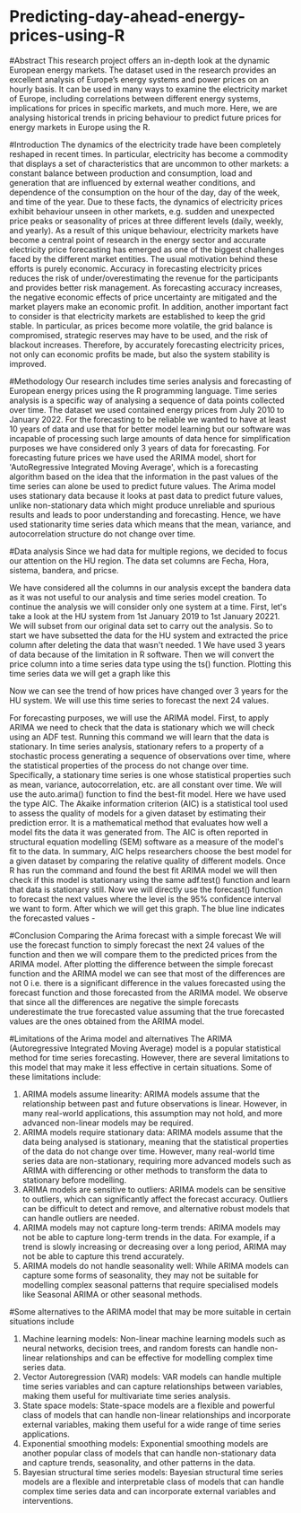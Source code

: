 # Predicting-day-ahead-energy-prices-using-R
#Abstract 
This research project offers an in-depth look at the dynamic European energy markets. The dataset used in the research provides an excellent analysis of Europe’s energy systems and power prices on an hourly basis. It can be used in many ways to examine the electricity market of Europe, including correlations between different energy systems, implications for prices in specific markets, and much more. Here, we are analysing historical trends in pricing behaviour to predict future prices for energy markets in Europe using the R.

#Introduction 
The dynamics of the electricity trade have been completely reshaped in recent times. In particular, electricity has become a commodity that displays a set of characteristics that are uncommon to other markets: a constant balance between production and consumption, load and generation that are influenced by external weather conditions, and dependence of the consumption on the hour of the day, day of the week, and time of the year. Due to these facts, the dynamics of electricity prices exhibit behaviour unseen in other markets, e.g. sudden and unexpected price peaks or seasonality of prices at three different levels (daily, weekly, and yearly). 
As a result of this unique behaviour, electricity markets have become a central point of research in the energy sector and accurate electricity price forecasting has emerged as one of the biggest challenges faced by the different market entities. The usual motivation behind these efforts is purely economic. Accuracy in forecasting electricity prices reduces the risk of under/overestimating the revenue for the participants and provides better risk management. As forecasting accuracy increases, the negative economic effects of price uncertainty are mitigated and the market players make an economic profit. 
In addition, another important fact to consider is that electricity markets are established to keep the grid stable. In particular, as prices become more volatile, the grid balance is compromised, strategic reserves may have to be used, and the risk of blackout increases. Therefore, by accurately forecasting electricity prices, not only can economic profits be made, but also the system stability is improved. 

#Methodology 
Our research includes time series analysis and forecasting of European energy prices using the R programming language. 
Time series analysis is a specific way of analysing a sequence of data points collected over time. The dataset we used contained energy prices from July 2010 to January 2022. For the forecasting to be reliable we wanted to have at least 10 years of data and use that for better model learning but our software was incapable of processing such large amounts of data hence for simplification purposes we have considered only 3 years of data for forecasting. 
For forecasting future prices we have used the ARIMA model, short for 'AutoRegressive Integrated Moving Average', which is a forecasting algorithm based on the idea that the information in the past values of the time series can alone be used to predict future values. The Arima model uses stationary data because it looks at past data to predict future values, unlike non-stationary data which might produce unreliable and spurious results and leads to poor understanding and forecasting. Hence, we have used stationarity time series data which means that the mean, variance, and autocorrelation structure do not change over time. 

#Data analysis 
Since we had data for multiple regions, we decided to focus our attention on the HU region. The data set columns are Fecha, Hora, sistema, bandera, and pricse.

We have considered all the columns in our analysis except the bandera data as it was not useful to our analysis and time series model creation. 
To continue the analysis we will consider only one system at a time. First, let's take a look at the HU system from 1st January 2019 to 1st January 20221. We will subset from our original data set to carry out the analysis. 
So to start we have subsetted the data for the HU system and extracted the price column after deleting the data that wasn't needed. 
1 We have used 3 years of data because of the limitation in R software.
Then we will convert the price column into a time series data type using the ts() function. Plotting this time series data we will get a graph like this 

Now we can see the trend of how prices have changed over 3 years for the HU system. We will use this time series to forecast the next 24 values.

For forecasting purposes, we will use the ARIMA model. First, to apply ARIMA we need to check that the data is stationary which we will check using an ADF test. Running this command we will learn that the data is stationary. In time series analysis, stationary refers to a property of a stochastic process generating a sequence of observations over time, where the statistical properties of the process do not change over time. Specifically, a stationary time series is one whose statistical properties such as mean, variance, autocorrelation, etc. are all constant over time. 
We will use the auto.arima() function to find the best-fit model. Here we have used the type AIC. The Akaike information criterion (AIC) is a statistical tool used to assess the quality of models for a given dataset by estimating their prediction error. It is a mathematical method that evaluates how well a model fits the data it was generated from. The AIC is often reported in structural equation modelling (SEM) software as a measure of the model's fit to the data. In summary, AIC helps researchers choose the best model for a given dataset by comparing the relative quality of different models. 
Once R has run the command and found the best fit ARIMA model we will then check if this model is stationary using the same adf.test() function and learn that data is stationary still. 
Now we will directly use the forecast() function to forecast the next values where the level is the 95% confidence interval we want to form. 
After which we will get this graph. The blue line indicates the forecasted values -

#Conclusion 
Comparing the Arima forecast with a simple forecast 
We will use the forecast function to simply forecast the next 24 values of the function and then we will compare them to the predicted prices from the ARIMA model. 
After plotting the difference between the simple forecast function and the ARIMA model we can see that most of the differences are not 0 i.e. there is a significant difference in the values forecasted using the forecast function and those forecasted from the ARIMA model. We observe that since all the differences are negative the simple forecasts underestimate the true forecasted value assuming that the true forecasted values are the ones obtained from the ARIMA model.


#Limitations of the Arima model and alternatives 
The ARIMA (Autoregressive Integrated Moving Average) model is a popular statistical method for time series forecasting. However, there are several limitations to this model that may make it less effective in certain situations. Some of these limitations include: 
1. ARIMA models assume linearity: ARIMA models assume that the relationship between past and future observations is linear. However, in many real-world applications, this assumption may not hold, and more advanced non-linear models may be required. 
2. ARIMA models require stationary data: ARIMA models assume that the data being analysed is stationary, meaning that the statistical properties of the data do not change over time. However, many real-world time series data are non-stationary, requiring more advanced models such as ARIMA with differencing or other methods to transform the data to stationary before modelling. 
3. ARIMA models are sensitive to outliers: ARIMA models can be sensitive to outliers, which can significantly affect the forecast accuracy. Outliers can be difficult to detect and remove, and alternative robust models that can handle outliers are needed. 
4. ARIMA models may not capture long-term trends: ARIMA models may not be able to capture long-term trends in the data. For example, if a trend is slowly increasing or decreasing over a long period, ARIMA may not be able to capture this trend accurately. 
5. ARIMA models do not handle seasonality well: While ARIMA models can capture some forms of seasonality, they may not be suitable for modelling complex seasonal patterns that require specialised models like Seasonal ARIMA or other seasonal methods.
    
#Some alternatives to the ARIMA model that may be more suitable in certain situations include 
1. Machine learning models: Non-linear machine learning models such as neural networks, decision trees, and random forests can handle non-linear relationships and can be effective for modelling complex time series data. 
2. Vector Autoregression (VAR) models: VAR models can handle multiple time series variables and can capture relationships between variables, making them useful for multivariate time series analysis. 
3. State space models: State-space models are a flexible and powerful class of models that can handle non-linear relationships and incorporate external variables, making them useful for a wide range of time series applications. 
4. Exponential smoothing models: Exponential smoothing models are another popular class of models that can handle non-stationary data and capture trends, seasonality, and other patterns in the data. 
5. Bayesian structural time series models: Bayesian structural time series models are a flexible and interpretable class of models that can handle complex time series data and can incorporate external variables and interventions.

